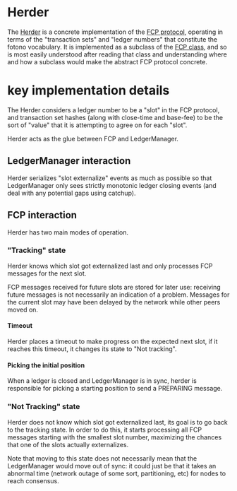 # Herder

The [Herder](Herder.h) is a concrete implementation of the [FCP
protocol](../fcp), operating in terms of the "transaction sets" and "ledger
numbers" that constitute the fotono vocabulary. It is implemented as a subclass
of the [FCP class](../fcp/FCP.h), and so is most easily understood after reading
that class and understanding where and how a subclass would make the abstract
FCP protocol concrete.

# key implementation details

The Herder considers a ledger number to be a "slot" in the FCP
protocol, and transaction set hashes (along with close-time and base-fee) to be
the sort of "value" that it is attempting to agree on for each "slot".

Herder acts as the glue between FCP and LedgerManager.

## LedgerManager interaction
Herder serializes "slot externalize" events as much as possible so that
LedgerManager only sees strictly monotonic ledger closing events (and deal with
 any potential gaps using catchup).

## FCP interaction
Herder has two main modes of operation.

### "Tracking" state
Herder knows which slot got externalized last and only processes FCP messages
 for the next slot.

FCP messages received for future slots are stored for later use: receiving
 future messages is not necessarily an indication of a problem.
Messages for the current slot may have been delayed by the network while
 other peers moved on.

#### Timeout
Herder places a timeout to make progress on the expected next slot, if it
 reaches this timeout, it changes its state to "Not tracking".

#### Picking the initial position
When a ledger is closed and LedgerManager is in sync, herder is responsible
 for picking a starting position to send a PREPARING message.

### "Not Tracking" state
Herder does not know which slot got externalized last, its goal is to go back
 to the tracking state.
In order to do this, it starts processing all FCP messages starting with the
 smallest slot number, maximizing the chances that one of the slots actually
 externalizes.

Note that moving to this state does not necessarily mean that the
 LedgerManager would move out of sync: it could just be that it takes an
 abnormal time (network outage of some sort, partitioning, etc) for nodes to
 reach consensus.
